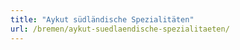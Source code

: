 ```yaml
---
title: "Aykut südländische Spezialitäten"
url: /bremen/aykut-suedlaendische-spezialitaeten/
---
```

